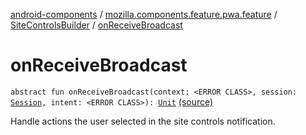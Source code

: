 [android-components](../../index.md) / [mozilla.components.feature.pwa.feature](../index.md) / [SiteControlsBuilder](index.md) / [onReceiveBroadcast](./on-receive-broadcast.md)

# onReceiveBroadcast

`abstract fun onReceiveBroadcast(context: <ERROR CLASS>, session: `[`Session`](../../mozilla.components.browser.session/-session/index.md)`, intent: <ERROR CLASS>): `[`Unit`](https://kotlinlang.org/api/latest/jvm/stdlib/kotlin/-unit/index.html) [(source)](https://github.com/mozilla-mobile/android-components/blob/master/components/feature/pwa/src/main/java/mozilla/components/feature/pwa/feature/SiteControlsBuilder.kt#L40)

Handle actions the user selected in the site controls notification.

